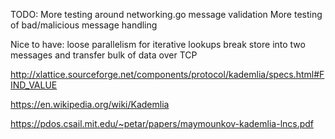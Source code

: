 TODO:
    More testing around networking.go message validation
    More testing of bad/malicious message handling

Nice to have:
    loose parallelism for iterative lookups
    break store into two messages and transfer bulk of data over TCP




http://xlattice.sourceforge.net/components/protocol/kademlia/specs.html#FIND_VALUE

https://en.wikipedia.org/wiki/Kademlia

https://pdos.csail.mit.edu/~petar/papers/maymounkov-kademlia-lncs.pdf
